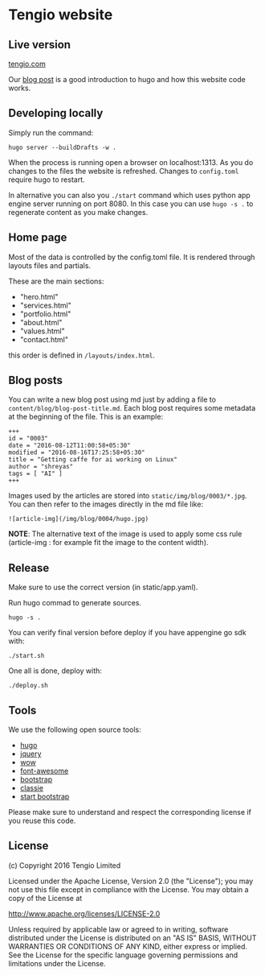 Tengio website
==============

Live version
------------
[tengio.com](www.tengio.com)

Our [blog post](http://www.tengio.com/blog/company-website-using-hugo/) is a good introduction to hugo and how this website code works.

Developing locally
------------------
Simply run the command:
```
hugo server --buildDrafts -w .
```
When the process is running open a browser on localhost:1313. As you do changes to the files the website is refreshed.
Changes to ```config.toml``` require hugo to restart.

In alternative you can also you ```./start``` command which uses python app engine server running on port 8080. In this case you can use ```hugo -s .``` to regenerate content as you make changes.

Home page
---------
Most of the data is controlled by the config.toml file. It is rendered through layouts files and partials.

These are the main sections:

* "hero.html"
* "services.html"
* "portfolio.html"
* "about.html"
* "values.html"
* "contact.html"

this order is defined in ```/layouts/index.html```.

Blog posts
----------
You can write a new blog post using md just by adding a file to ```content/blog/blog-post-title.md```.
Each blog post requires some metadata at the beginning of the file. This is an example:
```
+++
id = "0003"
date = "2016-08-12T11:00:58+05:30"
modified = "2016-08-16T17:25:58+05:30"
title = "Getting caffe for ai working on Linux"
author = "shreyas"
tags = [ "AI" ]
+++
```
Images used by the articles are stored into ```static/img/blog/0003/*.jpg```.
You can then refer to the images directly in the md file like:
```
![article-img](/img/blog/0004/hugo.jpg)
```
**NOTE**: The alternative text of the image is used to apply some css rule (article-img : for example fit the image to the content width).

Release
-------
Make sure to use the correct version (in static/app.yaml).

Run hugo commad to generate sources.

```
hugo -s .
```

You can verify final version before deploy if you have appengine go sdk with:

```
./start.sh
```

One all is done, deploy with:

```
./deploy.sh
```

Tools
-----

We use the following open source tools:

- [hugo](https://gohugo.io)
- [jquery](https://jquery.org)
- [wow](https://github.com/matthieua/WOW)
- [font-awesome](http://fontawesome.io)
- [bootstrap](http://getbootstrap.com)
- [classie](https://github.com/ded/bonzo)
- [start bootstrap](http://startbootstrap.com)

Please make sure to understand and respect the corresponding license if you reuse this code.

License
-------

(c) Copyright 2016 Tengio Limited

Licensed under the Apache License, Version 2.0 (the "License");
you may not use this file except in compliance with the License.
You may obtain a copy of the License at

   http://www.apache.org/licenses/LICENSE-2.0

Unless required by applicable law or agreed to in writing, software
distributed under the License is distributed on an "AS IS" BASIS,
WITHOUT WARRANTIES OR CONDITIONS OF ANY KIND, either express or implied.
See the License for the specific language governing permissions and
limitations under the License.
